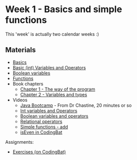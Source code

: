 Week 1 - Basics and simple functions
===

This 'week' is actually two calendar weeks :)
## Materials
* [Basics](../content/Basics.md)
* [Basic (int) Variables and Operators](../content/IntVariablesAndOperators.md)
* [Boolean variables](../content/Booleans.md)
* [Functions](../content/Functions.md)
* Book chapters
    + [Chapter 1 - The way of the program](http://greenteapress.com/thinkjava5/html/thinkjava003.html)
    + [Chapter 2 - Variables and types](http://greenteapress.com/thinkjava5/html/thinkjava004.html)
* Videos
    + [Java Bootcamp](https://www.youtube.com/watch?v=8nOg6mtH-oo&list=UUSH2TieRlco7uQOGU8Vppnw) - From Dr Chastine, 20 minutes or so
    + [Int variables and Operators](https://youtu.be/1JEtmEthcS4)
    + [Boolean variables and operators](https://www.youtube.com/watch?v=h7ss6NgYB5M&list=PLK5RwQeVk5YxjJnC17WLGWNmW2wW9ILrH&index=2)
    + [Relational operators](https://www.youtube.com/watch?v=ZIjRLlcHL4w&list=PLK5RwQeVk5YxjJnC17WLGWNmW2wW9ILrH&index=3)
    + [Simple functions - add](https://www.youtube.com/watch?v=Wg1zXRuZUck&list=PLK5RwQeVk5YxjJnC17WLGWNmW2wW9ILrH&index=4)
    + [isEven in CodingBat](https://www.youtube.com/watch?v=IHFXy_5Zp68&list=PLK5RwQeVk5YxjJnC17WLGWNmW2wW9ILrH&index=5)

Assignments:
* [Exercises (on CodingBat)](Assignments/A1.md)
